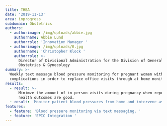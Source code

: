 ```yaml
---
title: THEA
date: '2019-11-13'
area: inprogress
subdomain: Obstetrics
authors:
  - authorimage: /img/uploads/abbie.jpg
    authorname: Abbie Lund
    authorrole: 'Innovation Manager '
  - authorimage: /img/uploads/0.jpg
    authorname: 'Christopher Klock '
    authorrole: >-
      Director of Divisional Administration for the Division of General
      Obstetrics & Gynecology
summary: >-
  Weekly text message blood pressure monitoring for pregnant women without
  complications in order to replace office visits through at home monitoring. 
results:
  - result: >-
      Minimze the amount of in-person visits during pregnancy when reported
      health outcomes are good. 
  - result: 'Monitor patient blood pressures from home and intervene as necessary. '
features:
  - feature: 'Blood pressure monitoring via text messaging. '
  - feature: 'EPIC Integration '
---
```


